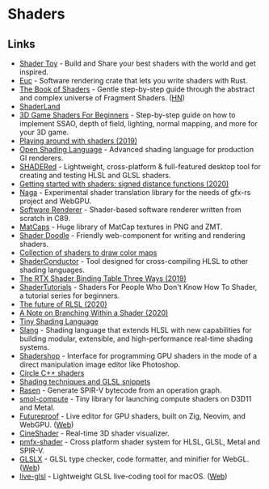 # Shaders

## Links

* [Shader Toy](https://www.shadertoy.com/) - Build and Share your best shaders with the world and get inspired.
* [Euc](https://github.com/zesterer/euc) - Software rendering crate that lets you write shaders with Rust.
* [The Book of Shaders](https://thebookofshaders.com/) - Gentle step-by-step guide through the abstract and complex universe of Fragment Shaders. \([HN](https://news.ycombinator.com/item?id=23497924)\)
* [ShaderLand](http://shaderland.com/)
* [3D Game Shaders For Beginners](https://github.com/lettier/3d-game-shaders-for-beginners) - Step-by-step guide on how to implement SSAO, depth of field, lighting, normal mapping, and more for your 3D game.
* [Playing around with shaders \(2019\)](https://bou.ke/blog/shaders/)
* [Open Shading Language](https://github.com/imageworks/OpenShadingLanguage) - Advanced shading language for production GI renderers.
* [SHADERed](https://github.com/dfranx/SHADERed) - Lightweight, cross-platform & full-featured desktop tool for creating and testing HLSL and GLSL shaders.
* [Getting started with shaders: signed distance functions \(2020\)](https://jvns.ca/blog/2020/03/15/writing-shaders-with-signed-distance-functions/)
* [Naga](https://github.com/gfx-rs/naga) - Experimental shader translation library for the needs of gfx-rs project and WebGPU.
* [Software Renderer](https://github.com/zauonlok/renderer) - Shader-based software renderer written from scratch in C89.
* [MatCaps](https://github.com/nidorx/matcaps) - Huge library of MatCap textures in PNG and ZMT.
* [Shader Doodle](https://github.com/halvves/shader-doodle) - Friendly web-component for writing and rendering shaders.
* [Collection of shaders to draw color maps](https://github.com/kbinani/colormap-shaders)
* [ShaderConductor](https://github.com/microsoft/ShaderConductor) - Tool designed for cross-compiling HLSL to other shading languages.
* [The RTX Shader Binding Table Three Ways \(2019\)](https://www.willusher.io/graphics/2019/11/20/the-sbt-three-ways)
* [ShaderTutorials](https://github.com/Xibanya/ShaderTutorials) - Shaders For People Who Don't Know How To Shader, a tutorial series for beginners.
* [The future of RLSL \(2020\)](https://maikklein.github.io/rlsl-update3/)
* [A Note on Branching Within a Shader \(2020\)](https://www.peterstefek.me/shader-branch.html)
* [Tiny Shading Language](https://github.com/JiayinCao/Tiny-Shading-Language)
* [Slang](https://github.com/shader-slang/slang) - Shading language that extends HLSL with new capabilities for building modular, extensible, and high-performance real-time shading systems.
* [Shadershop](https://github.com/cdglabs/Shadershop) - Interface for programming GPU shaders in the mode of a direct manipulation image editor like Photoshop.
* [Circle C++ shaders](https://github.com/seanbaxter/shaders)
* [Shading techniques and GLSL snippets](https://github.com/Rabbid76/graphics-snippets)
* [Rasen](https://github.com/leops/rasen) - Generate SPIR-V bytecode from an operation graph.
* [smol-compute](https://github.com/aras-p/smol-compute) - Tiny library for launching compute shaders on D3D11 and Metal.
* [Futureproof](https://github.com/mkeeter/futureproof) - Live editor for GPU shaders, built on Zig, Neovim, and WebGPU. \([Web](https://www.mattkeeter.com/projects/futureproof/)\)
* [CineShader](https://cineshader.com/) - Real-time 3D shader visualizer.
* [pmfx-shader](https://github.com/polymonster/pmfx-shader) - Cross platform shader system for HLSL, GLSL, Metal and SPIR-V.
* [GLSLX](https://github.com/evanw/glslx) - GLSL type checker, code formatter, and minifier for WebGL. \([Web](http://evanw.github.io/glslx/)\)
* [live-glsl](https://github.com/karimnaaji/live-glsl) - Lightweight GLSL live-coding tool for macOS. \([Web](http://karim.naaji.fr/projects/liveglsl)\)

